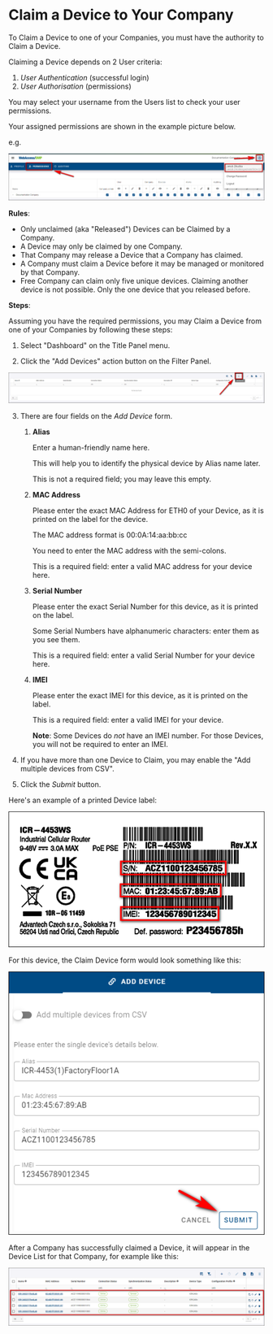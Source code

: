 # Claim a Device to Your Company

To Claim a Device to one of your Companies, you must have the authority to Claim a Device. 

Claiming a Device depends on 2 User criteria: 

1. *User Authentication* (successful login)
2. *User Authorisation* (permissions) 

You may select your username from the Users list to check your user permissions.

Your assigned permissions are shown in the example picture below.

e.g. 

![permissions](./permissions_user-1.png)

**Rules**: 

- Only unclaimed (aka "Released") Devices can be Claimed by a Company.
- A Device may only be claimed by one Company. 
- That Company may release a Device that a Company has claimed. 
- A Company must claim a Device before it may be managed or monitored by that Company. 
- Free Company can claim only five unique devices. Claiming another device is not possible. Only the one device that you released before.

**Steps**: 

Assuming you have the required permissions, you may Claim a Device from one of your Companies by following these steps: 

1. Select "Dashboard" on the Title Panel menu. 

2. Click the "Add Devices" action button on the Filter Panel.

![Claim Device](./add_device.png) 

3. There are four fields on the *Add Device* form.

   1. **Alias**

      Enter a human-friendly name here. 

      This will help you to identify the physical device by Alias name later. 

      This is not a required field; you may leave this empty.  

   2. **MAC Address**

      Please enter the exact MAC Address for ETH0 of your Device, as it is printed on the label for the device. 

      The MAC address format is 00:0A:14:aa:bb:cc

      You need to enter the MAC address with the semi-colons.

      This is a required field: enter a valid MAC address for your device here.

   3. **Serial Number**

      Please enter the exact Serial Number for this device, as it is printed on the label.

      Some Serial Numbers have alphanumeric characters: enter them as you see them. 

      This is a required field: enter a valid Serial Number for your device here. 

   4. **IMEI**

      Please enter the exact IMEI for this device, as it is printed on the label.

      This is a required field: enter a valid IMEI for your device.

      **Note**: Some Devices do _not_ have an IMEI number. For those Devices, you will not be required to enter an IMEI. 

4. If you have more than one Device to Claim, you may enable the "Add multiple devices from CSV".

5. Click the *Submit* button.

Here's an example of a printed Device label: 

![label](./device_label.png)

For this device, the Claim Device form would look something like this:

![filledForm](./claimDeviceForm_1.png) 


After a Company has successfully claimed a Device, it will appear in the Device List for that Company, for example like this: 

![claimedDevice](./added-device.png)